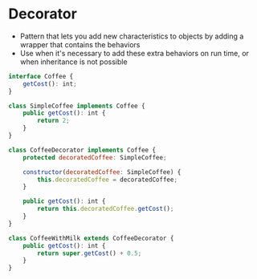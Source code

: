 # Decorator

* Pattern that lets you add new characteristics to objects by adding a wrapper that contains the behaviors
* Use when it's necessary to add these extra behaviors on run time, or when inheritance is not possible

```javascript
interface Coffee {
	getCost(): int;
}

class SimpleCoffee implements Coffee {
	public getCost(): int {
		return 2;
	}
}

class CoffeeDecorator implements Coffee {
	protected decoratedCoffee: SimpleCoffee;

	constructor(decoratedCoffee: SimpleCoffee) {
		this.decoratedCoffee = decoratedCoffee;
	}

	public getCost(): int {
		return this.decoratedCoffee.getCost();
	}
}

class CoffeeWithMilk extends CoffeeDecorator {
	public getCost(): int {
		return super.getCost() + 0.5;
	}
}
```